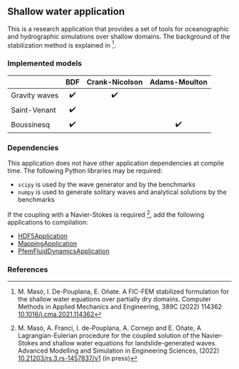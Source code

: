 ## Shallow water application

This is a research application that provides a set of tools for oceanographic and hydrographic simulations over shallow domains. The background of the stabilization method is explained in [^1].

### Implemented models

|               | BDF                | Crank-Nicolson     | Adams-Moulton      |
|---------------|:------------------:|:------------------:|:------------------:|
| Gravity waves | :heavy_check_mark: | :heavy_check_mark: |                    |
| Saint-Venant  | :heavy_check_mark: |                    |                    |
| Boussinesq    | :heavy_check_mark: |                    | :heavy_check_mark: |

### Dependencies

This application does not have other application dependencies at compile time. The following Python libraries may be required:
  - `scipy` is used by the wave generator and by the benchmarks
  - `numpy` is used to generate solitary waves and analytical solutions by the benchmarks

If the coupling with a Navier-Stokes is required [^2], add the following applications to compilation:
  - [HDF5Application](../HDF5Application/README.md)
  - [MappingApplication](../MappingApplication/README.md)
  - [PfemFluidDynamicsApplication](../PfemFluidDynamicsApplication/README.md)


### References

[^1]: M. Masó, I. De-Pouplana, E. Oñate. A FIC-FEM stabilized formulation for the shallow water equations over partially dry domains. Computer Methods in Applied Mechanics and Engineering, 389C (2022) 114362 [10.1016/j.cma.2021.114362](https://doi.org/10.1016/j.cma.2021.114362)

[^2]: M. Masó, A. Franci, I. de-Pouplana, A. Cornejo and E. Oñate, A Lagrangian-Eulerian procedure for the coupled solution of the Navier-Stokes and shallow water equations for landslide-generated waves. Advanced Modelling and Simulation in Engineering Sciences, (2022) [10.21203/rs.3.rs-1457837/v1](https://doi.org/10.21203/rs.3.rs-1457837/v1) (in press)
